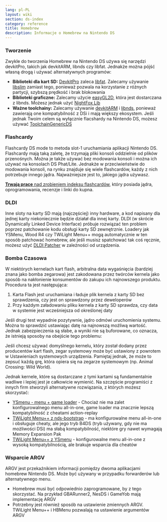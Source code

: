 ```yaml
---
lang: pl-PL
layout: wiki
section: ds-index
category: reference
title: Homebrew
description: Informacje o Homebrew na Nintendo DS
---
```


### Tworzenie

Zwykle do tworzenia Homebrew na Nintendo DS używa się narzędzi devkitPro, takich jak devkitARM, libnds czy libfat. Jednakże można pójść własną drogą i używać alternatywnych programów:

- **Biblioteki dla kart SD:** [DevkitPro](https://devkitpro.org/) zaleca [libfat](https://github.com/devkitPro/libfat). Zalecamy używanie [libslim](https://github.com/DS-Homebrew/libslim/) zamiast tego, ponieważ pozwala na korzystanie z różnych partycji, szybszą prędkość i brak blokowania
- **Biblioteki graficzne:** Zalecamy użycie [easyGL2D](http://rel.phatcode.net/junk.php?id=117), która jest dostarczana z libnds. Możesz jednak użyć [NightFox Lib](https://github.com/knightfox75/nds_nflib)
- **Ważne toolchainy:** Zalecamy używanie [devkitARM](https://devkitpro.org/wiki/Getting_Started) i [libnds](https://libnds.devkitpro.org/), ponieważ zawierają one kompatybilność z DSi i mają większy ekosystem. Jeśli jednak Twoim celem są wyłącznie flacshardy na Nintendo DS, możesz używać [ToolchainGenericDS](https://bitbucket.org/Coto88/toolchaingenericds)

### Flashcardy

Flashcardy DS mode to metoda slot-1 uruchamiania aplikacji Nintendo DS. Flashcardy mają taką zaletę, że trzymają pliki konsoli oddzielnie od plików przenośnych. Można je także używać bez modowania konsoli i można ich używać na konsolach DS Phat/Lite. Jednakże w przeciwieństwie do modowania konsoli, na rynku znajduje się wiele flashcardów, każdy z nich potrzebuje innego jądra. Najważniejsze jest to, jakiego jądra używasz.

[**Trwają prace** nad zrobieniem indeksu flashcardów](https://nightyoshi370.github.io/mm-github-pages-starter/), który posiada jądra, oprogramowania, recenzje i linki do kupna.

### DLDI

Inne sloty na karty SD mają (najczęściej) inny hardware, a kod napisany dla jednej karty niekoniecznie będzie działał dla innej karty. DLDI (w skrócie Dynamically Linked Device Interface) próbuje rozwiązać ten problem poprzez patchowanie kodu obsługi karty SD zewnętrznie. Loadery jak YSMenu, Wood R4 czy TWiLight Menu++ mogą automatycznie w ten sposób patchować homebrew, ale jeśli musisz spatchować tak coś ręcznie, możesz użyć [DLDI Patcher](https://www.chishm.com/DLDI#tools) w zależności od urządzenia.

### Bomba Czasowa

W niektórych kernelach kart flash, arbitralna data wygaśnięcia (bardziej znana jako bomba zegarowa) jest zakodowana przez twórców kernela jako sposób na nakłonienie konsumentów do zakupu ich najnowszego produktu. Procedura ta jest następująca:

1. Karta Flash jest uruchamiana i ładuje plik kernela z karty SD bez sprawdzenia, czy jest on sprawdzony przez deweloperów
1. Przy każdym załadowaniu pliku kernela z karty SD sprawdza, czy data w systemie jest wcześniejsza od określonej daty

Jeśli drugi test wypadnie pozytywnie, jądro odmówi uruchomienia systemu. Można to sprawdzić ustawiając datę na najnowszą możliwą wartość. Jednak zabezpieczenia są słabe, a wyniki nie są buforowane, co oznacza, że istnieją sposoby na obejście tego problemu:

Jeśli chcesz używać domyślnego kernelu, który został dodany przez producentów kart flash, zegar systemowy może być ustawiony z powrotem w Ustawieniach systemowych urządzenia. Pamiętaj jednak, że może to zepsuć każdą grę, która opiera się na zegarze systemowym (np. Animal Crossing: Wild World).

Jednak kernele, które są dostarczane z tymi kartami są fundamentalnie wadliwe i lepiej jest je całkowicie wymienić. Na szczęście programiści z innych firm stworzyli alternatywne rozwiązania, z których możesz skorzystać:

- [YSmenu - menu + game loader](https://www.dropbox.com/sh/egadrhxj8gimu5t/AACv2KqWmeXEHkxoYRluobxha?dl=0) - Chociaż nie ma zalet konfigurowalnego menu all-in-one, game loader ma znacznie lepszą kompatybilność z cheatami action-replay
- [TWiLight Menu++ z nds-bootstrap](/twilightmenu/installing-flashcard) - ma konfigurowalne menu all-in-one i obsługuje cheaty, ale jego tryb B4DS (tryb używany, gdy nie ma możliwości DSi) ma słabą kompatybilność, niektóre gry nawet wymagają Memory Expansion Pak
- [TWiLight Menu++ z YSmenu](/twilightmenu/installing-flashcard) - konfigurowalne menu all-in-one z wysoką kompatybilnością, ale brakuje wsparcia dla cheatów

### Wsparcie ARGV
ARGV jest przekaźnikiem informacji pomiędzy dwoma aplikacjami homebrew Nintendo DS. Może być używany w przypadku forwarderów lub alternatywnego menu.

- Homebrew musi być odpowiednio zaprogramowane, by z tego skorzystać. Na przykład GBARunner2, NesDS i GameYob mają implementację ARGV
- Potrzebny jest również sposób na ustawienie zmiennych ARGV. TWiLight Menu++ i HBMenu pozwalają na ustawienie argumentów ARGV
